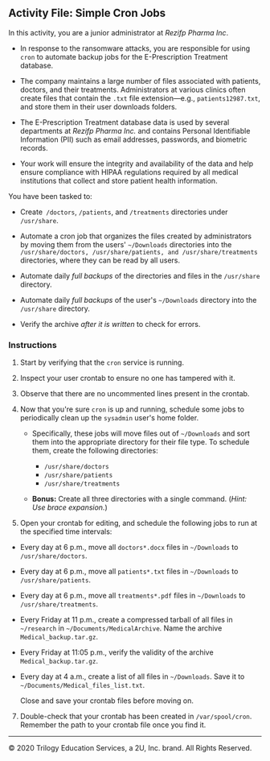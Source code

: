 ## Activity File: Simple Cron Jobs

In this activity, you are a junior administrator at *Rezifp Pharma Inc*. 

- In response to the ransomware attacks, you are responsible for using `cron` to automate backup jobs for the E-Prescription Treatment database. 

- The company maintains a large number of files associated with patients, doctors, and their treatments. Administrators at various clinics often create files that contain the `.txt` file extension—e.g., `patients12987.txt`, and store them in their user downloads folders.

- The  E-Prescription Treatment database data is used by several departments at *Rezifp Pharma Inc.* and contains Personal Identifiable Information (PII) such as email addresses, passwords, and biometric records. 

- Your work will ensure the integrity and availability of the data and help ensure compliance with HIPAA regulations required by all medical institutions that collect and store patient health information.

You have been tasked to:

- Create` /doctors`, `/patients`, and `/treatments` directories under `/usr/share`.

- Automate a cron job that organizes the files created by administrators by moving them from the users' `~/Downloads` directories into the `/usr/share/doctors, /usr/share/patients, and /usr/share/treatments` directories, where they can be read by all users.

- Automate daily _full backups_ of the directories and files in the `/usr/share` directory.

- Automate daily _full backups_ of the user's `~/Downloads` directory into the `/usr/share` directory.

- Verify the archive _after it is written_ to check for errors.

### Instructions

1. Start by verifying that the `cron` service is running.

2. Inspect your user crontab to ensure no one has tampered with it. 

3. Observe that there are no uncommented lines present in the crontab.

4. Now that you're sure `cron` is up and running, schedule some jobs to periodically clean up the `sysadmin` user's home folder. 

    - Specifically, these jobs will move files out of `~/Downloads` and sort them into the appropriate directory for their file type. To schedule them, create the following directories:

        - `/usr/share/doctors`
        - `/usr/share/patients`
        - `/usr/share/treatments`
 
    - **Bonus:** Create all three directories with a single command. (_Hint: Use brace expansion._)

5. Open your crontab for editing, and schedule the following jobs to run at the specified time intervals:
  - Every day at 6 p.m., move all `doctors*.docx` files in `~/Downloads` to `/usr/share/doctors`.
  - Every day at 6 p.m., move all `patients*.txt` files in `~/Downloads` to `/usr/share/patients`.
  - Every day at 6 p.m., move all `treatments*.pdf` files in `~/Downloads` to `/usr/share/treatments`.

  - Every Friday at 11 p.m., create a compressed tarball of all files in `~/research` in `~/Documents/MedicalArchive`. Name the archive `Medical_backup.tar.gz`.

  - Every Friday at 11:05 p.m., verify the validity of the archive `Medical_backup.tar.gz`.
  
  - Every day at 4 a.m., create a list of all files in `~/Downloads`. Save it to `~/Documents/Medical_files_list.txt`.

    Close and save your crontab files before moving on.

7. Double-check that your crontab has been created in `/var/spool/cron`. Remember the path to your crontab file once you find it.

---
© 2020 Trilogy Education Services, a 2U, Inc. brand. All Rights Reserved.  

